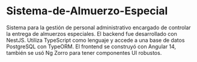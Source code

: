 # Sistema-de-Almuerzo-Especial
Sistema para la gestión de personal administrativo encargado de controlar la entrega de almuerzos especiales.  El backend fue desarrollado con NestJS. Utiliza TypeScript como lenguaje y accede a una base de datos PostgreSQL con TypeORM.  El frontend se construyó con Angular 14, también se usó Ng Zorro para tener componentes UI robustos.
